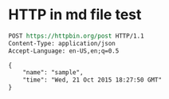 # HTTP in md file test

```rest
POST https://httpbin.org/post HTTP/1.1
Content-Type: application/json
Accept-Language: en-US,en;q=0.5

{
    "name": "sample",
    "time": "Wed, 21 Oct 2015 18:27:50 GMT"
}
```
